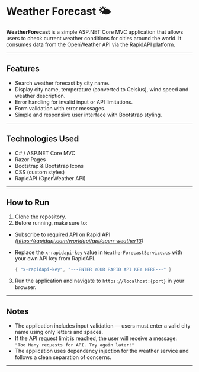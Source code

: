 # Weather Forecast 🌤️

**WeatherForecast** is a simple ASP.NET Core MVC application that allows users to check current weather conditions for cities around the world. It consumes data from the OpenWeather API via the RapidAPI platform.

---

## Features

- Search weather forecast by city name.
- Display city name, temperature (converted to Celsius), wind speed and weather description.
- Error handling for invalid input or API limitations.
- Form validation with error messages.
- Simple and responsive user interface with Bootstrap styling.

---

## Technologies Used

- C# / ASP.NET Core MVC
- Razor Pages
- Bootstrap & Bootstrap Icons
- CSS (custom styles)
- RapidAPI (OpenWeather API)

---

## How to Run

1. Clone the repository.
2. Before running, make sure to:
  - Subscribe to required API on Rapid API *(https://rapidapi.com/worldapi/api/open-weather13)*
  - Replace the `x-rapidapi-key` value in `WeatherForecastService.cs` with your own API key from RapidAPI.
    
    ```csharp
    { "x-rapidapi-key", "---ENTER YOUR RAPID API KEY HERE---" }
    ```
    
3. Run the application and navigate to `https://localhost:{port}` in your browser.

---

## Notes

- The application includes input validation — users must enter a valid city name using only letters and spaces.
- If the API request limit is reached, the user will receive a message:  
  `"Too Many requests for API. Try again later!"`
- The application uses dependency injection for the weather service and follows a clean separation of concerns.

---

